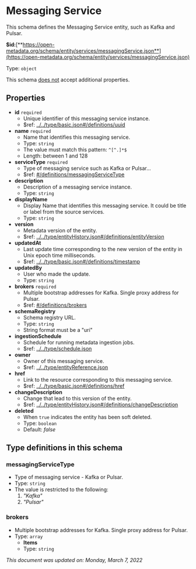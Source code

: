 # Messaging Service

This schema defines the Messaging Service entity, such as Kafka and Pulsar.

**$id:**[**https://open-metadata.org/schema/entity/services/messagingService.json**](https://open-metadata.org/schema/entity/services/messagingService.json)

Type: `object`

This schema <u>does not</u> accept additional properties.

## Properties
 - **id** `required`
	 - Unique identifier of this messaging service instance.
	 - $ref: [../../type/basic.json#/definitions/uuid](../types/basic.md#uuid)
 - **name** `required`
	 - Name that identifies this messaging service.
	 - Type: `string`
	 - The value must match this pattern: `^[^.]*$`
	 - Length: between 1 and 128
 - **serviceType** `required`
	 - Type of messaging service such as Kafka or Pulsar...
	 - $ref: [#/definitions/messagingServiceType](#messagingservicetype)
 - **description**
	 - Description of a messaging service instance.
	 - Type: `string`
 - **displayName**
	 - Display Name that identifies this messaging service. It could be title or label from the source services.
	 - Type: `string`
 - **version**
	 - Metadata version of the entity.
	 - $ref: [../../type/entityHistory.json#/definitions/entityVersion](../types/entityhistory.md#entityversion)
 - **updatedAt**
	 - Last update time corresponding to the new version of the entity in Unix epoch time milliseconds.
	 - $ref: [../../type/basic.json#/definitions/timestamp](../types/basic.md#timestamp)
 - **updatedBy**
	 - User who made the update.
	 - Type: `string`
 - **brokers** `required`
	 - Multiple bootstrap addresses for Kafka. Single proxy address for Pulsar.
	 - $ref: [#/definitions/brokers](#brokers)
 - **schemaRegistry**
	 - Schema registry URL.
	 - Type: `string`
	 - String format must be a "uri"
 - **ingestionSchedule**
	 - Schedule for running metadata ingestion jobs.
	 - $ref: [../../type/schedule.json](../types/schedule.md)
 - **owner**
	 - Owner of this messaging service.
	 - $ref: [../../type/entityReference.json](../types/entityreference.md)
 - **href**
	 - Link to the resource corresponding to this messaging service.
	 - $ref: [../../type/basic.json#/definitions/href](../types/basic.md#href)
 - **changeDescription**
	 - Change that lead to this version of the entity.
	 - $ref: [../../type/entityHistory.json#/definitions/changeDescription](../types/entityhistory.md#changedescription)
 - **deleted**
	 - When `true` indicates the entity has been soft deleted.
	 - Type: `boolean`
	 - Default: _false_


## Type definitions in this schema
### messagingServiceType

 - Type of messaging service - Kafka or Pulsar.
 - Type: `string`
 - The value is restricted to the following: 
	 1. _"Kafka"_
	 2. _"Pulsar"_


### brokers

 - Multiple bootstrap addresses for Kafka. Single proxy address for Pulsar.
 - Type: `array`
	 - **Items**
	 - Type: `string`




_This document was updated on: Monday, March 7, 2022_